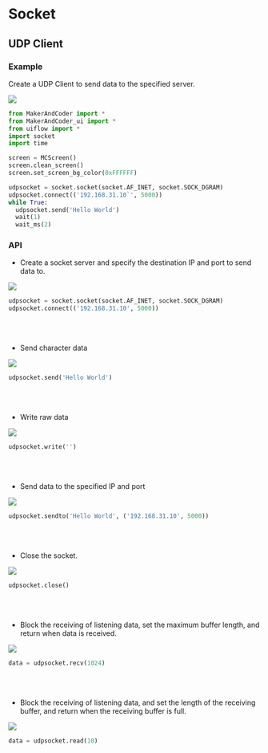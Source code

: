 
# Socket

## UDP Client

### Example

Create a UDP Client to send data to the specified server.

<img class="blockly_svg" src="https://makerandcoder.com/MCLab/blockly/advanced/socket/udp_client/uiflow_block_socket_udp_client_example.svg"> 

```python
from MakerAndCoder import *
from MakerAndCoder_ui import *
from uiflow import *
import socket
import time

screen = MCScreen()
screen.clean_screen()
screen.set_screen_bg_color(0xFFFFFF)

udpsocket = socket.socket(socket.AF_INET, socket.SOCK_DGRAM)
udpsocket.connect(('192.168.31.10`', 5000))
while True:
  udpsocket.send('Hello World')
  wait(1)
  wait_ms(2)
```


### API
- Create a socket server and specify the destination IP and port to send data to.
<img class="blockly_svg" src="https://makerandcoder.com/MCLab/blockly/advanced/socket/udp_client/uiflow_block_socket_udp_client_start.svg"> 

```python
udpsocket = socket.socket(socket.AF_INET, socket.SOCK_DGRAM)
udpsocket.connect(('192.168.31.10', 5000))
```
<br><br>

- Send character data
<img class="blockly_svg" src="https://makerandcoder.com/MCLab/blockly/advanced/socket/udp_client/uiflow_block_socket_udp_client_sendmsg.svg"> 

```python
udpsocket.send('Hello World')
```
<br><br>

- Write raw data

<img class="blockly_svg" src="https://makerandcoder.com/MCLab/blockly/advanced/socket/udp_client/uiflow_block_socket_udp_client_sendto.svg"> 

```python
udpsocket.write('')
```
<br><br>
- Send data to the specified IP and port
<img class="blockly_svg" src="https://makerandcoder.com/MCLab/blockly/advanced/socket/udp_client/uiflow_block_socket_udp_client_sendto.svg"> 

```python
udpsocket.sendto('Hello World', ('192.168.31.10', 5000))
```
<br><br>

- Close the socket.
<img class="blockly_svg" src="https://makerandcoder.com/MCLab/blockly/advanced/socket/udp_client/uiflow_block_socket_udp_client_close.svg"> 

```python
udpsocket.close()
```
<br><br>

- Block the receiving of listening data, set the maximum buffer length, and return when data is received.
<img class="blockly_svg" src="https://makerandcoder.com/MCLab/blockly/advanced/socket/udp_client/uiflow_block_socket_udp_client_recv.svg"> 

```python
data = udpsocket.recv(1024)
```
<br><br>

- Block the receiving of listening data, and set the length of the receiving buffer, and return when the receiving buffer is full.
<img class="blockly_svg" src="https://makerandcoder.com/MCLab/blockly/advanced/socket/udp_client/uiflow_block_socket_udp_client_read.svg"> 

```python
data = udpsocket.read(10)
```



